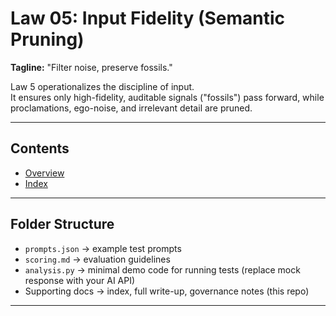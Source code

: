 # Law 05: Input Fidelity (Semantic Pruning)

**Tagline:** "Filter noise, preserve fossils."

Law 5 operationalizes the discipline of input.  
It ensures only high-fidelity, auditable signals ("fossils") pass forward, while proclamations, ego-noise, and irrelevant detail are pruned.

---

## Contents
- [Overview](law05-input-fidelity.md)
- [Index](law05-index.md)

---

## Folder Structure
- `prompts.json` → example test prompts  
- `scoring.md` → evaluation guidelines  
- `analysis.py` → minimal demo code for running tests (replace mock response with your AI API)  
- Supporting docs → index, full write-up, governance notes (this repo)  

---

